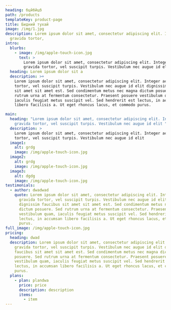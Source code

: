 ```yaml
---
heading: бцйбйцб
path: /products
templateKey: product-page
title: Бидний тухай
image: /img/1.jpg
description: Lorem ipsum dolor sit amet, consectetur adipiscing elit. Integer ac
  gravida tortor,
intro:
  blurbs:
    - image: /img/apple-touch-icon.jpg
      text: >
        Lorem ipsum dolor sit amet, consectetur adipiscing elit. Integer ac
        gravida tortor, vel suscipit turpis. Vestibulum nec augue id elit 
  heading: Lorem ipsum dolor sit a
  description: >+
    Lorem ipsum dolor sit amet, consectetur adipiscing elit. Integer ac gravida
    tortor, vel suscipit turpis. Vestibulum nec augue id elit dignissim faucibus
    sit amet sit amet est. Sed condimentum metus nec magna dictum posuere. Sed
    rutrum urna at fermentum consectetur. Praesent posuere vestibulum quam,
    iaculis feugiat metus suscipit vel. Sed hendrerit est lectus, in accumsan
    libero facilisis a. Ut eget rhoncus lacus, et commodo purus.

main:
  heading: "Lorem ipsum dolor sit amet, consectetur adipiscing elit. Integer ac
    gravida tortor, vel suscipit turpis. Vestibulum nec augue id elit "
  description: >
    Lorem ipsum dolor sit amet, consectetur adipiscing elit. Integer ac gravida
    tortor, vel suscipit turpis. Vestibulum nec augue id elit 
  image1:
    alt: grdg
    image: /img/apple-touch-icon.jpg
  image2:
    alt: grdg
    image: /img/apple-touch-icon.jpg
  image3:
    alt: dgdg
    image: /img/apple-touch-icon.jpg
testimonials:
  - author: dwadwad
    quote: Lorem ipsum dolor sit amet, consectetur adipiscing elit. Integer ac
      gravida tortor, vel suscipit turpis. Vestibulum nec augue id elit
      dignissim faucibus sit amet sit amet est. Sed condimentum metus nec magna
      dictum posuere. Sed rutrum urna at fermentum consectetur. Praesent posuere
      vestibulum quam, iaculis feugiat metus suscipit vel. Sed hendrerit est
      lectus, in accumsan libero facilisis a. Ut eget rhoncus lacus, et commodo
      purus.
full_image: /img/apple-touch-icon.jpg
pricing:
  heading: dwad
  description: Lorem ipsum dolor sit amet, consectetur adipiscing elit. Integer ac
    gravida tortor, vel suscipit turpis. Vestibulum nec augue id elit dignissim
    faucibus sit amet sit amet est. Sed condimentum metus nec magna dictum
    posuere. Sed rutrum urna at fermentum consectetur. Praesent posuere
    vestibulum quam, iaculis feugiat metus suscipit vel. Sed hendrerit est
    lectus, in accumsan libero facilisis a. Ut eget rhoncus lacus, et commodo
    purus.
  plans:
    - plan: plandwa
      price: price
      description: description
      items:
        - item
---
```

